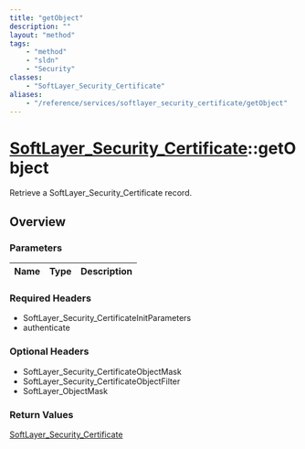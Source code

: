 ```yaml
---
title: "getObject"
description: ""
layout: "method"
tags:
    - "method"
    - "sldn"
    - "Security"
classes:
    - "SoftLayer_Security_Certificate"
aliases:
    - "/reference/services/softlayer_security_certificate/getObject"
---
```

# [SoftLayer_Security_Certificate](/reference/services/SoftLayer_Security_Certificate)::getObject

Retrieve a SoftLayer_Security_Certificate record.


## Overview 


### Parameters 
|Name | Type | Description |
| --- | --- | --- |


### Required Headers
* SoftLayer_Security_CertificateInitParameters
* authenticate

### Optional Headers
* SoftLayer_Security_CertificateObjectMask
* SoftLayer_Security_CertificateObjectFilter
* SoftLayer_ObjectMask

### Return Values
<a href='/reference/datatypes/SoftLayer_Security_Certificate'>SoftLayer_Security_Certificate </a>

